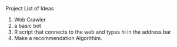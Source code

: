 Project List of Ideas

1. Web Crawler
2. a basic bot
3. R script that connects to the web and types hi in the address bar
4. Make a recommendation Algorithim. 
